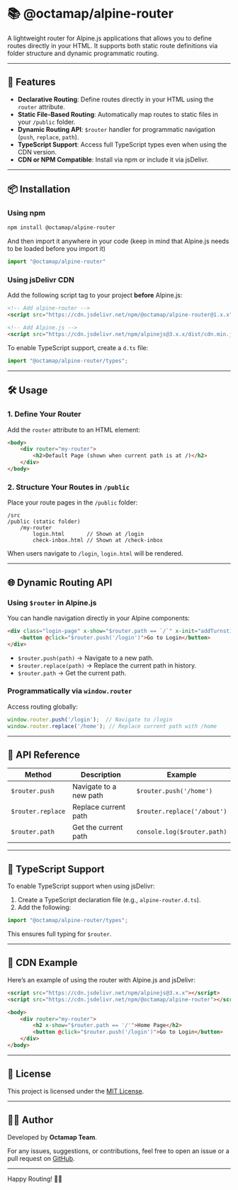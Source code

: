 # 📚 **@octamap/alpine-router**

A lightweight router for Alpine.js applications that allows you to define routes directly in your HTML. It supports both static route definitions via folder structure and dynamic programmatic routing.

---

## 🚀 **Features**

- **Declarative Routing**: Define routes directly in your HTML using the `router` attribute.  
- **Static File-Based Routing**: Automatically map routes to static files in your `/public` folder.  
- **Dynamic Routing API**: `$router` handler for programmatic navigation (`push`, `replace`, `path`).  
- **TypeScript Support**: Access full TypeScript types even when using the CDN version.  
- **CDN or NPM Compatible**: Install via npm or include it via jsDelivr.  

---

## 📦 **Installation**

### **Using npm**
```bash
npm install @octamap/alpine-router
```

And then import it anywhere in your code (keep in mind that Alpine.js needs to be loaded before you import it)

```js
import "@octamap/alpine-router"
```


### **Using jsDelivr CDN**
Add the following script tag to your project **before** Alpine.js:
```html
<!-- Add alpine-router -->
<script src="https://cdn.jsdelivr.net/npm/@octamap/alpine-router@1.x.x"></script>

<!-- Add Alpine.js -->
<script src="https://cdn.jsdelivr.net/npm/alpinejs@3.x.x/dist/cdn.min.js" defer></script>
```

To enable TypeScript support, create a `d.ts` file:
```ts
import "@octamap/alpine-router/types";
```

---

## 🛠️ **Usage**

### **1. Define Your Router**

Add the `router` attribute to an HTML element:

```html
<body>
    <div router="my-router">
        <h2>Default Page (shown when current path is at /)</h2>      
    </div>
</body>
```

### **2. Structure Your Routes in `/public`**

Place your route pages in the `/public` folder:

```
/src
/public (static folder)
    /my-router
        login.html       // Shown at /login
        check-inbox.html // Shown at /check-inbox
```

When users navigate to `/login`, `login.html` will be rendered.

---

## 🌐 **Dynamic Routing API**

### **Using `$router` in Alpine.js**

You can handle navigation directly in your Alpine components:

```html
<div class="login-page" x-show="$router.path == `/`" x-init="addTurnstile">
    <button @click="$router.push('/login')">Go to Login</button>
</div>
```

- `$router.push(path)` → Navigate to a new path.  
- `$router.replace(path)` → Replace the current path in history.  
- `$router.path` → Get the current path.  

### **Programmatically via `window.router`**

Access routing globally:

```js
window.router.push('/login');  // Navigate to /login
window.router.replace('/home'); // Replace current path with /home
```

---

## 📘 **API Reference**

| Method            | Description            | Example                     |
| ----------------- | ---------------------- | --------------------------- |
| `$router.push`    | Navigate to a new path | `$router.push('/home')`     |
| `$router.replace` | Replace current path   | `$router.replace('/about')` |
| `$router.path`    | Get the current path   | `console.log($router.path)` |

---

## 📑 **TypeScript Support**

To enable TypeScript support when using jsDelivr:
1. Create a TypeScript declaration file (e.g., `alpine-router.d.ts`).
2. Add the following:
```ts
import "@octamap/alpine-router/types";
```

This ensures full typing for `$router`.

---

## 🔗 **CDN Example**

Here’s an example of using the router with Alpine.js and jsDelivr:

```html
<script src="https://cdn.jsdelivr.net/npm/alpinejs@3.x.x"></script>
<script src="https://cdn.jsdelivr.net/npm/@octamap/alpine-router"></script>

<body>
    <div router="my-router">
        <h2 x-show="$router.path == '/'">Home Page</h2>
        <button @click="$router.push('/login')">Go to Login</button>
    </div>
</body>
```

---

## 📄 **License**

This project is licensed under the [MIT License](LICENSE).

---

## 🧑‍💻 **Author**

Developed by **Octamap Team**.

For any issues, suggestions, or contributions, feel free to open an issue or a pull request on [GitHub](https://github.com/octamap/alpine-router).

---

Happy Routing! 🚦✨